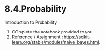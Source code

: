 # 8.4.Probability
Introduction to Probability

1) COmplete the notebook provided to you
2) Reference / Assignment : https://scikit-learn.org/stable/modules/naive_bayes.html.
